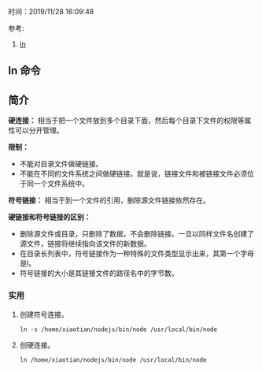 时间：2019/11/28 16:09:48

参考:   

1. [ln](https://man.linuxde.net/ln) 

## ln 命令

## 简介

**硬连接：** 相当于把一个文件放到多个目录下面，然后每个目录下文件的权限等属性可以分开管理。

**限制：**

* 不能对目录文件做硬链接。
* 不能在不同的文件系统之间做硬链接。就是说，链接文件和被链接文件必须位于同一个文件系统中。

**符号链接：** 相当于到一个文件的引用，删除源文件链接依然存在。

**硬链接和符号链接的区别：**

* 删除源文件或目录，只删除了数据，不会删除链接。一旦以同样文件名创建了源文件，链接将继续指向该文件的新数据。
* 在目录长列表中，符号链接作为一种特殊的文件类型显示出来，其第一个字母是l。
* 符号链接的大小是其链接文件的路径名中的字节数。

### 实用 

1. 创建符号连接。

    ```shell
    ln -s /home/xiaotian/nodejs/bin/node /usr/local/bin/node
    ```

4. 创硬连接。

    ```shell
    ln /home/xiaotian/nodejs/bin/node /usr/local/bin/node
    ```